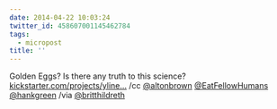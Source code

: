 ```yaml
---
date: 2014-04-22 10:03:24
twitter_id: 458607001145462784
tags:
  - micropost
title: ''
---
```


Golden Eggs? Is there any truth to this science? [kickstarter.com/projects/yline…](https://www.kickstarter.com/projects/ylinedesign/a-goose-that-lays-golden-eggs?ref=category) /cc [@altonbrown](https://twitter.com/altonbrown) [@EatFellowHumans](https://twitter.com/EatFellowHumans) [@hankgreen](https://twitter.com/hankgreen) /via [@britthildreth](https://twitter.com/britthildreth)
